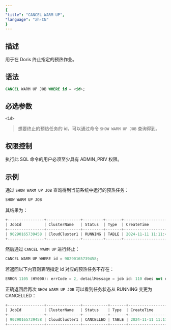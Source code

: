 ```yaml
---
{
"title": "CANCEL WARM UP",
"language": "zh-CN"
}
---
```


<!-- 
Licensed to the Apache Software Foundation (ASF) under one
or more contributor license agreements.  See the NOTICE file
distributed with this work for additional information
regarding copyright ownership.  The ASF licenses this file
to you under the Apache License, Version 2.0 (the
"License"); you may not use this file except in compliance
with the License.  You may obtain a copy of the License at

  http://www.apache.org/licenses/LICENSE-2.0

Unless required by applicable law or agreed to in writing,
software distributed under the License is distributed on an
"AS IS" BASIS, WITHOUT WARRANTIES OR CONDITIONS OF ANY
KIND, either express or implied.  See the License for the
specific language governing permissions and limitations
under the License.
-->

## 描述

用于在 Doris 终止指定的预热作业。

## 语法

```sql
CANCEL WARM UP JOB WHERE id = <id>;
```

## 必选参数

`<id>`

> 想要终止的预热任务的 id，可以通过命令 `SHOW WARM UP JOB` 查询得到。

## 权限控制

执行此 SQL 命令的用户必须至少具有 ADMIN_PRIV 权限。

## 示例

通过 `SHOW WARM UP JOB` 查询得到当前系统中运行的预热任务：

```sql
SHOW WARM UP JOB
```

其结果为：

```C++
+----------------+---------------+---------+-------+-------------------------+-------------+----------+------------+--------+
| JobId          | ClusterName   | Status  | Type  | CreateTime              | FinishBatch | AllBatch | FinishTime | ErrMsg |
+----------------+---------------+---------+-------+-------------------------+-------------+----------+------------+--------+
| 90290165739458 | CloudCluster1 | RUNNING | TABLE | 2024-11-11 11:11:42.700 | 1           | 3        | NULL       |        |
+----------------+---------------+---------+-------+-------------------------+-------------+----------+------------+--------+
```

然后通过 `CANCEL WARM UP` 进行终止：

```C++
CANCEL WARM UP WHERE id = 90290165739458;
```

若返回以下内容则表明指定 id 对应的预热任务不存在：

```C++
ERROR 1105 (HY000): errCode = 2, detailMessage = job id: 110 does not exist.
```

正确返回后再次 `SHOW WARM UP JOB` 可以看到任务状态从 RUNNING 变更为 CANCELLED：

```C++
+----------------+---------------+-----------+-------+-------------------------+-------------+----------+-------------------------+-------------+
| JobId          | ClusterName   | Status    | Type  | CreateTime              | FinishBatch | AllBatch | FinishTime              | ErrMsg      |
+----------------+---------------+-----------+-------+-------------------------+-------------+----------+-------------------------+-------------+
| 90290165739458 | CloudCluster1 | CANCELLED | TABLE | 2024-11-11 11:11:42.700 | 1           | 3        | 2024-11-11 11:11:43.700 | user cancel |
+----------------+---------------+-----------+-------+-------------------------+-------------+----------+-------------------------+-------------+
```